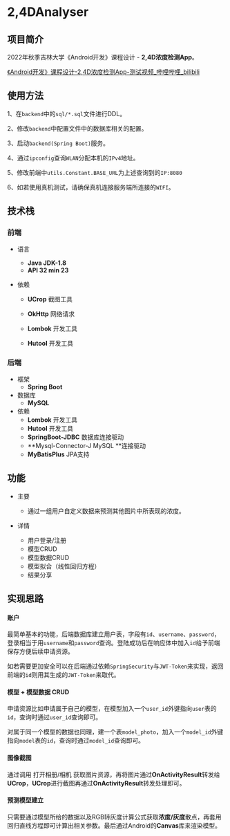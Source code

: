 # 2,4DAnalyser

## 项目简介

2022年秋季吉林大学《Android开发》课程设计 - **2,4D浓度检测App**。

[《Android开发》课程设计-2,4D浓度检测App-测试视频_哔哩哔哩_bilibili](https://www.bilibili.com/video/BV1Zg411q7qP/?spm_id_from=333.999.0.0&vd_source=fcd3cb5437aab9fd75559e3cb04da3ed)



## 使用方法

1、在`backend`中的`sql/*.sql`文件进行DDL。

2、修改`backend`中配置文件中的数据库相关的配置。

3、启动`backend(Spring Boot)`服务。

4、通过`ipconfig`查询`WLAN`分配本机的`IPv4`地址。

5、修改前端中`utils.Constant.BASE_URL`为上述查询到的`IP:8080`

6、如若使用真机测试，请确保真机连接服务端所连接的`WIFI`。



## 技术栈

### 前端

- 语言
  - **Java JDK-1.8**
  - **API 32 min 23**

- 依赖

  - **UCrop** 截图工具

  - **OkHttp** 网络请求

  - **Lombok** 开发工具

  - **Hutool** 开发工具

### 后端

- 框架
  - **Spring Boot**
- 数据库
  - **MySQL**
- 依赖
  - **Lombok** 开发工具
  - **Hutool** 开发工具
  - **SpringBoot-JDBC** 数据库连接驱动
  - **Mysql-Connector-J MySQL **连接驱动
  - **MyBatisPlus** JPA支持



## 功能

- 主要
  - 通过一组用户自定义数据来预测其他图片中所表现的浓度。

- 详情
  - 用户登录/注册
  - 模型CRUD
  - 模型数据CRUD
  - 模型拟合（线性回归方程）
  - 结果分享



## 实现思路

#### 账户

最简单基本的功能，后端数据库建立用户表，字段有`id`、`username`、`password`，登录相当于用`username`和`password`查询。登陆成功后在响应体中加入`id`给予前端保存方便后续申请资源。

如若需要更加安全可以在后端通过依赖`SpringSecurity`与`JWT-Token`来实现，返回前端的`id`则用其生成的`JWT-Token`来取代。



#### 模型 + 模型数据 CRUD

申请资源比如申请属于自己的模型，在模型加入一个`user_id`外键指向`user`表的`id`，查询时通过`user_id`查询即可。

对属于同一个模型的数据也同理，建一个表`model_photo`，加入一个`model_id`外键指向`model`表的`id`，查询时通过`model_id`查询即可。



#### 图像截图

通过调用 打开相册/相机 获取图片资源，再将图片通过**OnActivityResult**转发给**UCrop**，**UCrop**进行截图再通过**OnActivityResult**转发处理即可。



#### 预测模型建立

只需要通过模型所给的数据以及RGB转灰度计算公式获取**浓度/灰度**散点，再套用回归直线方程即可计算出相关参数。最后通过Android的**Canvas**库来渲染模型。